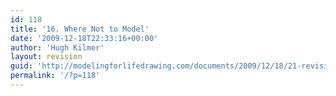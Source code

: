 ```yaml
---
id: 118
title: '16. Where Not to Model'
date: '2009-12-18T22:33:16+00:00'
author: 'Hugh Kilmer'
layout: revision
guid: 'http://modelingforlifedrawing.com/documents/2009/12/18/21-revision/'
permalink: '/?p=118'
---
```


